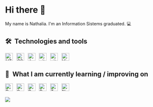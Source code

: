 # Hi there 👋

My name is Nathalia. I'm an Information Sistems graduated. 💻

## 🛠  Technologies and tools

<div>
  <img src="https://img.shields.io/badge/HTML5-282C34?logo=html5&logoColor=E34F26" alt="HTML5 logo" title="HTML5" height="25" />
  &nbsp;
  <img src="https://img.shields.io/badge/CSS3-282C34?logo=css3&logoColor=1572B6" alt="CSS3 logo" title="CSS3" height="25" />
  &nbsp;
  <img src="https://img.shields.io/badge/JavaScript-282C34?logo=javascript&logoColor=F7DF1E" alt="JavaScript logo" title="JavaScript" height="25" />
  &nbsp;
  <img src="https://img.shields.io/badge/Git-282C34?logo=git&logoColor=F05032" alt="git logo" title="git" height="25" />
  &nbsp;
  <img src="https://img.shields.io/badge/-GitHub-181717?logo=github&logoColor=FFF" alt="github logo" title="github" height="25" />
  &nbsp;
  <img src="https://img.shields.io/badge/VS%20Code-282C34?logo=visual-studio-code&logoColor=007ACC" alt="Visual Studio Code logo" title="Visual Studio Code" height="25" />
</div>

## 📖  What I am currently learning / improving on

<div>
  <img src="https://img.shields.io/badge/Bootstrap-282C34?logo=bootstrap&logoColor=563D7C" alt="Bootstrap logo" title="Bootstrap" height="25" />
  &nbsp;
  <img src="https://img.shields.io/badge/Sass-282C34?logo=sass&logoColor=CC6699" alt="Saas logo" title="Saas" height="25" />
  &nbsp;
  <img src="https://img.shields.io/badge/React-282C34?logo=react&logoColor=61DAFB" alt="React logo" title="React.js" height="25" />
  &nbsp;
  <img src="https://img.shields.io/badge/ReactNative-282C34?logo=react&logoColor=61DAFB" alt="React native logo" title="React Native" height="25" />
  &nbsp;
  <img src="https://img.shields.io/badge/TypeScript-282C34?logo=typescript&logoColor=3178C6" alt="TypeScript logo" title="TypeScript" height="25" />
  &nbsp;
  <img src="https://img.shields.io/badge/Node.js-282C34?logo=node.js&logoColor=339933" alt="Node logo" title="Node.js" height="25" />
</div>

<br>
<div>
  <img align="center" src="https://github-readme-stats.vercel.app/api/top-langs/?username=nathcm&layout=compact&theme=algolia" />
</div>

<!--
**Nathcm/Nathcm** is a ✨ _special_ ✨ repository because its `README.md` (this file) appears on your GitHub profile.

Here are some ideas to get you started:

- 🔭 I’m currently working on ...
- 🌱 I’m currently learning ...
- 👯 I’m looking to collaborate on ...
- 🤔 I’m looking for help with ...
- 💬 Ask me about ...
- 📫 How to reach me: ...
- 😄 Pronouns: ...
- ⚡ Fun fact: ...

-->
